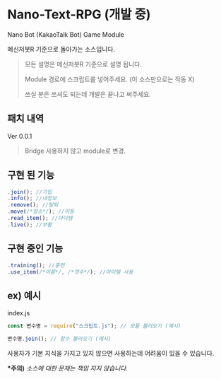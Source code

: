 # Nano-Text-RPG (개발 중)
Nano Bot (KakaoTalk Bot) Game Module

메신저봇R 기준으로 돌아가는 소스입니다.
> 모든 설명은 메신저봇R 기준으로 설명 됩니다.
>
> Module 경로에 스크립트를 넣어주세요. (이 소스만으로는 작동 X)
>
> 쓰실 분은 쓰셔도 되는데 개발은 끝나고 써주세요.

## 패치 내역
Ver 0.0.1
> Bridge 사용하지 않고 module로 변경.

## 구현 된 기능

```js
.join(); //가입
.info(); //내정보
.remove(); //탈퇴
.move(/*장소*/); //이동
.read_item(); //아이템
.live(); //부활
```

## 구현 중인 기능

```js
.training(); //훈련
.use_item(/*이름*/, /*갯수*/); //아이템 사용
```

## ex) 예시

index.js
```js
const 변수명 = require("스크립트.js"); // 모듈 불러오기 (예시)
```
```js
변수명.join(); // 함수 불러오기 (예시)
```


사용자가 기본 지식을 가지고 있지 않으면 사용하는데 어려움이 있을 수 있습니다.

**\*주의)** *소스에 대한 문제는 책임 지지 않습니다.*
